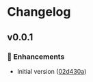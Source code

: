 # Changelog

## v0.0.1

### 🚀 Enhancements

- Initial version ([02d430a](https://github.com/jcamp-code/release-it-dotnet/commit/02d430a))
